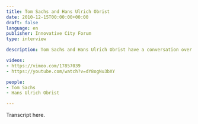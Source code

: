 ```yaml
---
title: Tom Sachs and Hans Ulrich Obrist
date: 2010-12-15T00:00:00+00:00
draft: false
language: en
publisher: Innovative City Forum
type: interview

description: Tom Sachs and Hans Ulrich Obrist have a conversation over Skype.

videos:
- https://vimeo.com/17857039
- https://youtube.com/watch?v=dY8ogNu3bXY

people:
- Tom Sachs
- Hans Ulrich Obrist

---
```


Transcript here.